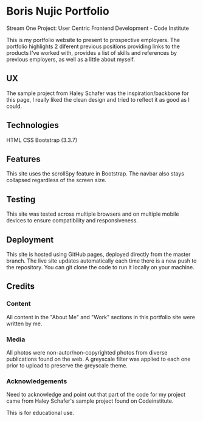 <h1>Boris Nujic Portfolio</h1>

Stream One Project: User Centric Frontend Development - Code Institute

This is my portfolio website to present to prospective employers. The portfolio highlights 2 diferent previous positions providing links to the products I've worked with, provides a list of skills and references by previous employers, as well as a little about myself.



<h2>UX</h2>

The sample project from Haley Schafer was the inspiration/backbone for this page, I really liked the clean design and tried to reflect it as good as I could.

<h2>Technologies</h2>

HTML
CSS
Bootstrap (3.3.7)

<h2>Features</h2>

This site uses the scrollSpy feature in Bootstrap. The navbar also stays collapsed regardless of the screen size.

<h2>Testing</h2>

This site was tested across multiple browsers and on multiple mobile devices to ensure compatibility and responsiveness.

<h2>Deployment</h2>

This site is hosted using GitHub pages, deployed directly from the master branch. The live site updates automatically each time there is a new push to the repository. You can git clone the code to run it locally on your machine.

<h2>Credits</h2>
<h3>Content</h3>
All content in the "About Me" and "Work" sections in this portfolio site were written by me.

<h3>Media</h3>

All photos were non-autor/non-copyrighted photos from diverse publications found on the web. A greyscale filter was applied to each one prior to upload to preserve the greyscale theme.

<h3>Acknowledgements</h3>

Need to acknowledge and point out that part of the code for my project came from Haley Schafer's sample project found on Codeinstitute. 

This is for educational use.